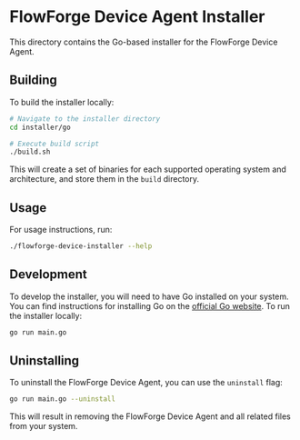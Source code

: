 # FlowForge Device Agent Installer

This directory contains the Go-based installer for the FlowForge Device Agent.

## Building

To build the installer locally:

```bash
# Navigate to the installer directory
cd installer/go

# Execute build script
./build.sh
```

This will create a set of binaries for each supported operating system and architecture, and store them in the `build` directory.

## Usage

For usage instructions, run:

```bash
./flowforge-device-installer --help
```

## Development
To develop the installer, you will need to have Go installed on your system. You can find instructions for installing Go on the [official Go website](https://golang.org/doc/install).
To run the installer locally:

```bash
go run main.go
```

## Uninstalling
To uninstall the FlowForge Device Agent, you can use the `uninstall` flag:

```bash
go run main.go --uninstall
```
This will result in removing the FlowForge Device Agent and all related files from your system.
